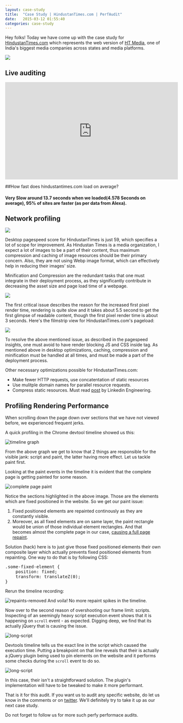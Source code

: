 ```yaml
---
layout: case-study
title:  "Case Study | HindustanTimes.com | PerfAudit"
date:   2015-03-12 01:55:40
categories: case-study
---
```


Hey folks! Today we have come up with the case study for <a href="http://www.hindustantimes.com/" target="_blank">HindustanTimes.com</a> which represents the web version of [HT Media](http://en.wikipedia.org/wiki/Hindustan_Times), one of India's biggest media companies across states and media platforms.

<a href="http://www.alexa.com/siteinfo/hindustantimes.com" target="_blank" title="Hindustan Times Alexa Rank"><img src="/images/case-study/hindustantimes.com/alexa-ranking.png"></a>

## Live auditing

<iframe width="560" height="315" src="https://www.youtube.com/watch?v=eyg5ePH8opM" frameborder="0" allowfullscreen=""></iframe>


##How fast does hindustantimes.com load on average?

#### Very Slow around 13.7 seconds when we loaded(4.578 Seconds on average), 95% of sites are faster (as per data from Alexa).

## Network profiling

<a href="https://developers.google.com/speed/pagespeed/insights/?url=www.hindustantimes.com&tab=mobile" target="_blank" title="Hindustan Times desktop improvements"><img src="/images/case-study/hindustantimes.com/pagespeed-score-desktop.png"></a>

Desktop pagespeed score for HindustanTimes is just 59, which specifies a lot of scope for improvement. As Hindustan Times is a media organization, I expect a lot of images to be a part of their content, thus maximum compression and caching of image resources should be their primary concern. Also, they are not using Webp image format, which can effectively help in reducing their images' size.

Minification and Compression are the redundant tasks that one must integrate in their deployment process, as they significantly contribute in decreasing the asset size and page load time of a webpage.

<a href="https://developers.google.com/speed/pagespeed/insights/?url=www.hindustantimes.com&tab=mobile" target="_blank" title="Hindustan Times mobile improvements"><img src="/images/case-study/hindustantimes.com/pagespeed-score-mobile.png"></a>

The first critical issue describes the reason for the increased first pixel render time, rendering is quite slow and it takes about 5.5 second to get the first glimpse of readable content, though the first pixel render time is about 3 seconds. Here's the filmstrip view for HindustanTimes.com's pageload:

<a href="http://www.webpagetest.org/video/compare.php?tests=150310_6M_P7P-r:1-c:0" target="_blank" title="Filmstrip view Hindustan Times page performance"><img src="/images/case-study/hindustantimes.com/filmstrip-view.png"></a>

To resolve the above mentioned issue, as described in the pagespeed insights, one must avoid to have render blocking JS and CSS inside <head> tag. As mentioned above in desktop optimizations, caching, compression and minification must be handled at all times, and must be made a part of the deployment process.

Other necessary optimizations possible for HindustanTimes.com:

* Make fewer HTTP requests, use concatentation of static resources
* Use mulitple domain names for parallel resource requests.
* Compress static resources. Must read [post](https://engineering.linkedin.com/shared-dictionary-compression-http-linkedin) by Linkedin Engineering.

## Profiling Rendering Performance

When scrolling down the page down over sections that we have not viewed before, we experienced frequent jerks.

A quick profiling in the Chrome devtool timeline showed us this:

![timeline graph](/images/case-study/hindustantimes.com/timeline-graph.png)

From the above graph we get to know that 2 things are responsible for the visible jank: script and paint, the latter having more effect. Let us tackle paint first.

Looking at the paint events in the timeline it is evident that the complete page is getting painted for some reason.

![complete page paint](/images/case-study/hindustantimes.com/fixed-position-repaints.png)

Notice the sections highlighted in the above image. Those are the elements which are fixed positioned in the website. So we get our paint issue:
1. Fixed positioned elements are repainted continously as they are constantly visible.
2. Moreover, as all fixed elements are on same layer, the paint rectangle would be union of those individual element rectangles. And that becomes almost the complete page in our case, [causing a full page repaint](http://benfrain.com/improving-css-performance-fixed-position-elements/).

Solution (hack) here is to just give those fixed positioned elements their own composite layer which actually prevents fixed positioned elements from repainting. One way to do that is by following CSS:

<pre class="prettyprint">
.some-fixed-element {
	position: fixed;
	transform: translateZ(0);
}
</pre>

Rerun the timeline recording:

![repaints-removed](/images/case-study/hindustantimes.com/repaints-removed.png)
And voila! No more repaint spikes in the timeline.

Now over to the second reason of overshooting our frame limit: scripts. Inspecting of an seemingly heavy script execution event shows that it is happening on `scroll` event - as expected. Digging deep, we find that its actually jQuery that is causing the issue.

![long-script](/images/case-study/hindustantimes.com/script-inspection.png)

Devtools timeline tells us the exact line in the script which caused the execution time. Putting a breakpoint on that line reveals that their is actually a jQuery plugin being used to pin elements on the website and it performs some checks during the `scroll` event to do so.

![long-script](/images/case-study/hindustantimes.com/script-issue-plugin.png)

In this case, their isn't a straightforward solution. The plugin's implementation will have to be tweaked to make it more performant.

That is it for this audit. If you want us to audit any specific website, do let us know in the comments or on [twitter](https://twitter.com/perfaudit). We'll definitely try to take it up as our next case study.

Do not forget to follow us for more such perfy performace audits.